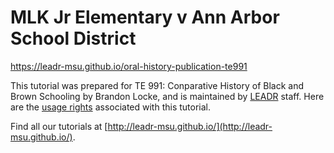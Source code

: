 # MLK Jr Elementary v Ann Arbor School District
https://leadr-msu.github.io/oral-history-publication-te991

This tutorial was prepared for TE 991: Conparative History of Black and Brown Schooling by Brandon Locke, and is maintained by [LEADR](http://leadr.msu.edu) staff. Here are the [usage rights](https://github.com/leadr-msu/oral-history-publication-te991/blob/master/License.MD) associated with this tutorial.


Find all our tutorials at [http://leadr-msu.github.io/](http://leadr-msu.github.io/).
